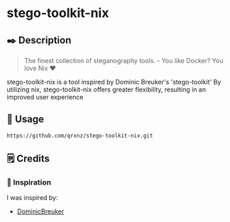 # stego-toolkit-nix

## ✒️ Description
> The finest collection of steganography tools. - You like Docker? You love Nix ❤️ 

stego-toolkit-nix is a tool inspired by Dominic Breuker's 'stego-toolkit' By utilizing nix, stego-toolkit-nix offers greater flexibility, resulting in an improved user experience

## 📖 Usage
```sh
https://github.com/qrxnz/stego-toolkit-nix.git
```

## 🗒️ Credits

### 🎨 Inspiration

I was inspired by:

- [DominicBreuker](https://github.com/DominicBreuker/stego-toolkit)
